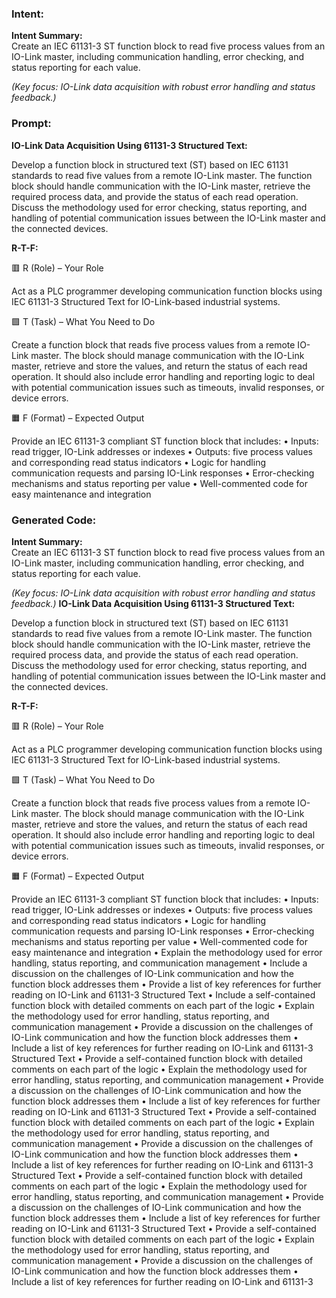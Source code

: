 ### Intent:
**Intent Summary:**  
Create an IEC 61131-3 ST function block to read five process values from an IO-Link master, including communication handling, error checking, and status reporting for each value.  

*(Key focus: IO-Link data acquisition with robust error handling and status feedback.)*

### Prompt:
**IO-Link Data Acquisition Using 61131-3 Structured Text:**

Develop a function block in structured text (ST) based on IEC 61131 standards to read five values from a remote IO-Link master. The function block should handle communication with the IO-Link master, retrieve the required process data, and provide the status of each read operation. Discuss the methodology used for error checking, status reporting, and handling of potential communication issues between the IO-Link master and the connected devices.

**R-T-F:**

🟥 R (Role) – Your Role

Act as a PLC programmer developing communication function blocks using IEC 61131-3 Structured Text for IO-Link-based industrial systems.

🟩 T (Task) – What You Need to Do

Create a function block that reads five process values from a remote IO-Link master. The block should manage communication with the IO-Link master, retrieve and store the values, and return the status of each read operation. It should also include error handling and reporting logic to deal with potential communication issues such as timeouts, invalid responses, or device errors.

🟧 F (Format) – Expected Output

Provide an IEC 61131-3 compliant ST function block that includes:
	•	Inputs: read trigger, IO-Link addresses or indexes
	•	Outputs: five process values and corresponding read status indicators
	•	Logic for handling communication requests and parsing IO-Link responses
	•	Error-checking mechanisms and status reporting per value
	•	Well-commented code for easy maintenance and integration

### Generated Code:
**Intent Summary:**  
Create an IEC 61131-3 ST function block to read five process values from an IO-Link master, including communication handling, error checking, and status reporting for each value.  

*(Key focus: IO-Link data acquisition with robust error handling and status feedback.)*
**IO-Link Data Acquisition Using 61131-3 Structured Text:**

Develop a function block in structured text (ST) based on IEC 61131 standards to read five values from a remote IO-Link master. The function block should handle communication with the IO-Link master, retrieve the required process data, and provide the status of each read operation. Discuss the methodology used for error checking, status reporting, and handling of potential communication issues between the IO-Link master and the connected devices.

**R-T-F:**

🟥 R (Role) – Your Role

Act as a PLC programmer developing communication function blocks using IEC 61131-3 Structured Text for IO-Link-based industrial systems.

🟩 T (Task) – What You Need to Do

Create a function block that reads five process values from a remote IO-Link master. The block should manage communication with the IO-Link master, retrieve and store the values, and return the status of each read operation. It should also include error handling and reporting logic to deal with potential communication issues such as timeouts, invalid responses, or device errors.

🟧 F (Format) – Expected Output

Provide an IEC 61131-3 compliant ST function block that includes:
	•	Inputs: read trigger, IO-Link addresses or indexes
	•	Outputs: five process values and corresponding read status indicators
	•	Logic for handling communication requests and parsing IO-Link responses
	•	Error-checking mechanisms and status reporting per value
	•	Well-commented code for easy maintenance and integration
	•	Explain the methodology used for error handling, status reporting, and communication management
	•	Include a discussion on the challenges of IO-Link communication and how the function block addresses them
	•	Provide a list of key references for further reading on IO-Link and 61131-3 Structured Text
	•	Include a self-contained function block with detailed comments on each part of the logic
	•	Explain the methodology used for error handling, status reporting, and communication management
	•	Provide a discussion on the challenges of IO-Link communication and how the function block addresses them
	•	Include a list of key references for further reading on IO-Link and 61131-3 Structured Text
	•	Provide a self-contained function block with detailed comments on each part of the logic
	•	Explain the methodology used for error handling, status reporting, and communication management
	•	Provide a discussion on the challenges of IO-Link communication and how the function block addresses them
	•	Include a list of key references for further reading on IO-Link and 61131-3 Structured Text
	•	Provide a self-contained function block with detailed comments on each part of the logic
	•	Explain the methodology used for error handling, status reporting, and communication management
	•	Provide a discussion on the challenges of IO-Link communication and how the function block addresses them
	•	Include a list of key references for further reading on IO-Link and 61131-3 Structured Text
	•	Provide a self-contained function block with detailed comments on each part of the logic
	•	Explain the methodology used for error handling, status reporting, and communication management
	•	Provide a discussion on the challenges of IO-Link communication and how the function block addresses them
	•	Include a list of key references for further reading on IO-Link and 61131-3 Structured Text
	•	Provide a self-contained function block with detailed comments on each part of the logic
	•	Explain the methodology used for error handling, status reporting, and communication management
	•	Provide a discussion on the challenges of IO-Link communication and how the function block addresses them
	•	Include a list of key references for further reading on IO-Link and 61131-3
